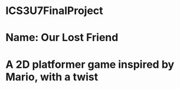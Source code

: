 # ICS3U7FinalProject
# Name: Our Lost Friend
# A 2D platformer game inspired by Mario, with a twist
